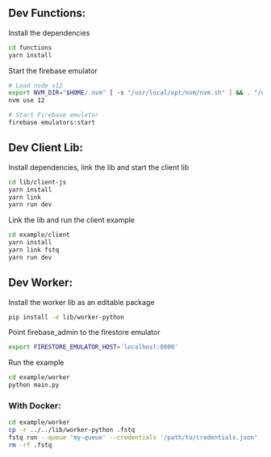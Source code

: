 ## Dev Functions:

Install the dependencies

```sh
cd functions
yarn install
```

Start the firebase emulator

```sh
# Load node v12
export NVM_DIR="$HOME/.nvm" [ -s "/usr/local/opt/nvm/nvm.sh" ] && . "/usr/local/opt/nvm/nvm.sh"
nvm use 12

# Start Firebase emulator
firebase emulators:start
```

## Dev Client Lib:

Install dependencies, link the lib and start the client lib

```sh
cd lib/client-js
yarn install
yarn link
yarn run dev
```

Link the lib and run the client example

```sh
cd example/client
yarn install
yarn link fstq
yarn run dev
```

## Dev Worker:

Install the worker lib as an editable package

```sh
pip install -e lib/worker-python
```

Point firebase_admin to the firestore emulator

```sh
export FIRESTORE_EMULATOR_HOST='localhost:8000'
```

Run the example

```sh
cd example/worker
python main.py
```

### With Docker:

```sh
cd example/worker
cp -r ../../lib/worker-python .fstq
fstq run --queue 'my-queue' --credentials '/path/to/credentials.json'
rm -rf .fstq
```
